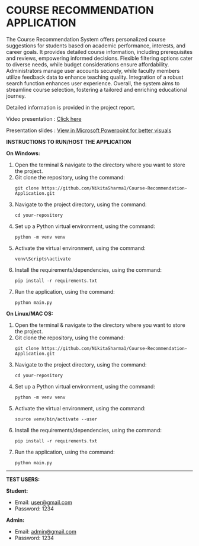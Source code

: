 # COURSE RECOMMENDATION APPLICATION

The Course Recommendation System offers personalized course suggestions for students based on academic performance, interests, and career goals. It provides detailed course information, including prerequisites and reviews, empowering informed decisions. Flexible filtering options cater to diverse needs, while budget considerations ensure affordability. Administrators manage user accounts securely, while faculty members utilize feedback data to enhance teaching quality. Integration of a robust search function enhances user experience. Overall, the system aims to streamline course selection, fostering a tailored and enriching educational journey. 

Detailed information is provided in the project report.

Video presentation : [Click here](https://drive.google.com/file/d/1_iZV4XGhf9DAZHXChQLmo4WUPCgOl7-v/view)

Presentation slides : [View in Microsoft Powerpoint for better visuals](https://drive.google.com/file/d/1_iZV4XGhf9DAZHXChQLmo4WUPCgOl7-v/view)

**INSTRUCTIONS TO RUN/HOST THE APPLICATION**

**On Windows:**
1. Open the terminal & navigate to the directory where you want to store the project.
2. Git clone the repository, using the command:
   ```
   git clone https://github.com/NikitaSharma1/Course-Recommendation-Application.git
   ```
3. Navigate to the project directory, using the command:
   ```
   cd your-repository
   ```
4. Set up a Python virtual environment, using the command:
   ```
   python -m venv venv
   ```
5. Activate the virtual environment, using the command:
   ```
   venv\Scripts\activate
   ```
6. Install the requirements/dependencies, using the command:
   ```
   pip install -r requirements.txt
   ```
7. Run the application, using the command:
   ```
   python main.py
   ```

**On Linux/MAC OS:**
1. Open the terminal & navigate to the directory where you want to store the project.
2. Git clone the repository, using the command:
   ```
   git clone https://github.com/NikitaSharma1/Course-Recommendation-Application.git
   ```
3. Navigate to the project directory, using the command:
   ```
   cd your-repository
   ```
4. Set up a Python virtual environment, using the command:
   ```
   python -m venv venv
   ```
5. Activate the virtual environment, using the command:
   ```
   source venv/bin/activate --user
   ```
6. Install the requirements/dependencies, using the command:
   ```
   pip install -r requirements.txt
   ```
7. Run the application, using the command:
   ```
   python main.py
   ```

*********************
**TEST USERS:**

**Student:**
- Email: user@gmail.com
- Password: 1234

**Admin:**
- Email: admin@gmail.com
- Password: 1234
